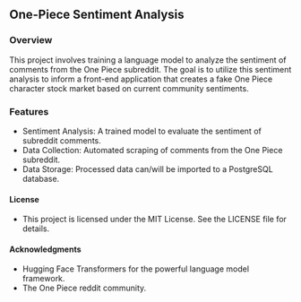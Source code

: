 ## One-Piece Sentiment Analysis
### Overview
This project involves training a language model to analyze the sentiment of comments from the One Piece subreddit. The goal is to utilize this sentiment analysis to inform a front-end application that creates a fake One Piece character stock market based on current community sentiments.

### Features
- Sentiment Analysis: A trained model to evaluate the sentiment of subreddit comments.
- Data Collection: Automated scraping of comments from the One Piece subreddit.
- Data Storage: Processed data can/will be imported to a PostgreSQL database.

#### License
- This project is licensed under the MIT License. See the LICENSE file for details.

#### Acknowledgments
- Hugging Face Transformers for the powerful language model framework.
- The One Piece reddit community.
